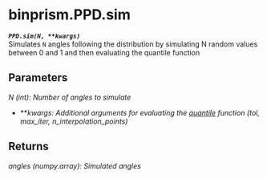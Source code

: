 # binprism.PPD.sim
***`PPD.sim(N, **kwargs)`*** <br />
Simulates `N` angles following the distribution by simulating N random values between 0 and 1 and then evaluating the quantile function

## Parameters
*N (int): Number of angles to simulate* <br />
* ***kwargs: Additional arguments for evaluating the [quantile](quantile.md) function (tol, max_iter, n_interpolation_points)*

## Returns
*angles (numpy.array): Simulated angles*
